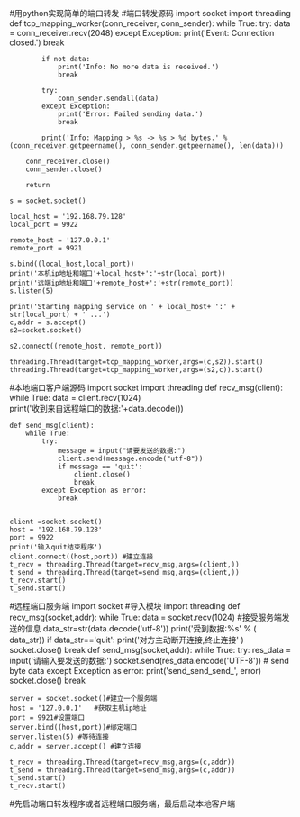 #用python实现简单的端口转发
#端口转发源码
	import socket
	import threading
	def tcp_mapping_worker(conn_receiver, conn_sender):
    	while True:
    		try:
    			data = conn_receiver.recv(2048)
    			except Exception:
    			print('Event: Connection closed.')
    			break
	    
	        if not data:
	            print('Info: No more data is received.')
	            break
	    
	        try:
	            conn_sender.sendall(data)
	        except Exception:
	            print('Error: Failed sending data.')
	            break
	    
	        print('Info: Mapping > %s -> %s > %d bytes.' % (conn_receiver.getpeername(), conn_sender.getpeername(), len(data)))
	    
	    conn_receiver.close()
	    conn_sender.close()
	    
	    return

    s = socket.socket()
  
    local_host = '192.168.79.128'
    local_port = 9922
    
    remote_host = '127.0.0.1'
    remote_port = 9921
    
    s.bind((local_host,local_port))
    print('本机ip地址和端口'+local_host+':'+str(local_port))
    print('远端ip地址和端口'+remote_host+':'+str(remote_port))
    s.listen(5)
    
    print('Starting mapping service on ' + local_host+ ':' + str(local_port) + ' ...')
    c,addr = s.accept()
    s2=socket.socket()
    
    s2.connect((remote_host, remote_port))
    
    threading.Thread(target=tcp_mapping_worker,args=(c,s2)).start() 
    threading.Thread(target=tcp_mapping_worker,args=(s2,c)).start()

#本地端口客户端源码
    import socket
    import threading
    def recv_msg(client):
    	while True:
    		data = client.recv(1024)	
    		print('收到来自远程端口的数据:'+data.decode()) 
    			
    		
    def send_msg(client):
    	while True:
    		try:
    			message = input("请要发送的数据:")
    			client.send(message.encode("utf-8"))
    			if message == 'quit':
    				client.close()
    				break
    		except Exception as error:
    			break
    		
       
    client =socket.socket()
    host = '192.168.79.128'
    port = 9922
    print('输入quit结束程序')
    client.connect((host,port)) #建立连接
    t_recv = threading.Thread(target=recv_msg,args=(client,))
    t_send = threading.Thread(target=send_msg,args=(client,))
    t_recv.start()
    t_send.start()
#远程端口服务端
    import socket #导入模块
    import threading
    def recv_msg(socket,addr):
    	while True:
    		data = socket.recv(1024) #接受服务端发送的信息
    		data_str=str(data.decode('utf-8'))
    		print('受到数据:%s' % ( data_str))
    		if data_str=='quit':
    			print('对方主动断开连接,终止连接' )
    			socket.close()
    			break
    def send_msg(socket,addr):
    	while True:	
    		try:
    			res_data = input('请输入要发送的数据:')
    			socket.send(res_data.encode('UTF-8'))  # send byte data
    		except Exception as error:
    			print('send_send_send_', error)
    			socket.close()
    			break
    			
    
    
    server = socket.socket()#建立一个服务端
    host = '127.0.0.1'   #获取主机ip地址
    port = 9921#设置端口
    server.bind((host,port))#绑定端口
    server.listen(5) #等待连接
    c,addr = server.accept() #建立连接
    
    t_recv = threading.Thread(target=recv_msg,args=(c,addr))
    t_send = threading.Thread(target=send_msg,args=(c,addr))
    t_send.start()
    t_recv.start()
#先启动端口转发程序或者远程端口服务端，最后启动本地客户端
